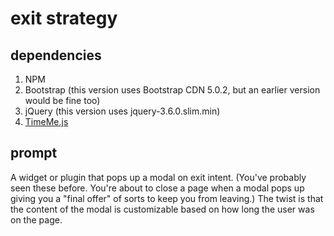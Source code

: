 # exit strategy

## dependencies
1. NPM
2. Bootstrap (this version uses Bootstrap CDN 5.0.2, but an earlier version would be fine too)
3. jQuery (this version uses jquery-3.6.0.slim.min)
4. [TimeMe.js](https://www.npmjs.com/package/timeme.js)

## prompt

A widget or plugin that pops up a modal on exit intent. (You've probably seen these before. You're about to close a page when a modal pops up giving you a "final offer" of sorts to keep you from leaving.) The twist is that the content of the modal is customizable based on how long the user was on the page.
